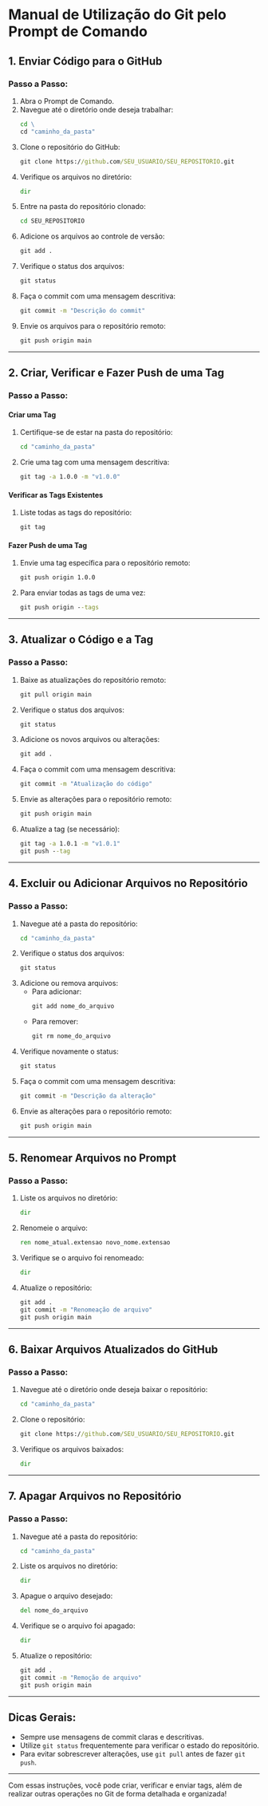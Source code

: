 
# **Manual de Utilização do Git pelo Prompt de Comando**

## **1. Enviar Código para o GitHub**

### **Passo a Passo:**
1. Abra o Prompt de Comando.
2. Navegue até o diretório onde deseja trabalhar:
   ```cmd
   cd \
   cd "caminho_da_pasta"
   ```
3. Clone o repositório do GitHub:
   ```cmd
   git clone https://github.com/SEU_USUARIO/SEU_REPOSITORIO.git
   ```
4. Verifique os arquivos no diretório:
   ```cmd
   dir
   ```
5. Entre na pasta do repositório clonado:
   ```cmd
   cd SEU_REPOSITORIO
   ```
6. Adicione os arquivos ao controle de versão:
   ```cmd
   git add .
   ```
7. Verifique o status dos arquivos:
   ```cmd
   git status
   ```
8. Faça o commit com uma mensagem descritiva:
   ```cmd
   git commit -m "Descrição do commit"
   ```
9. Envie os arquivos para o repositório remoto:
   ```cmd
   git push origin main
   ```

---

## **2. Criar, Verificar e Fazer Push de uma Tag**

### **Passo a Passo:**

#### **Criar uma Tag**
1. Certifique-se de estar na pasta do repositório:
   ```cmd
   cd "caminho_da_pasta"
   ```
2. Crie uma tag com uma mensagem descritiva:
   ```cmd
   git tag -a 1.0.0 -m "v1.0.0"
   ```

#### **Verificar as Tags Existentes**
1. Liste todas as tags do repositório:
   ```cmd
   git tag
   ```

#### **Fazer Push de uma Tag**
1. Envie uma tag específica para o repositório remoto:
   ```cmd
   git push origin 1.0.0
   ```
2. Para enviar todas as tags de uma vez:
   ```cmd
   git push origin --tags
   ```

---

## **3. Atualizar o Código e a Tag**

### **Passo a Passo:**
1. Baixe as atualizações do repositório remoto:
   ```cmd
   git pull origin main
   ```
2. Verifique o status dos arquivos:
   ```cmd
   git status
   ```
3. Adicione os novos arquivos ou alterações:
   ```cmd
   git add .
   ```
4. Faça o commit com uma mensagem descritiva:
   ```cmd
   git commit -m "Atualização do código"
   ```
5. Envie as alterações para o repositório remoto:
   ```cmd
   git push origin main
   ```
6. Atualize a tag (se necessário):
   ```cmd
   git tag -a 1.0.1 -m "v1.0.1"
   git push --tag
   ```

---

## **4. Excluir ou Adicionar Arquivos no Repositório**

### **Passo a Passo:**
1. Navegue até a pasta do repositório:
   ```cmd
   cd "caminho_da_pasta"
   ```
2. Verifique o status dos arquivos:
   ```cmd
   git status
   ```
3. Adicione ou remova arquivos:
   - Para adicionar:
     ```cmd
     git add nome_do_arquivo
     ```
   - Para remover:
     ```cmd
     git rm nome_do_arquivo
     ```
4. Verifique novamente o status:
   ```cmd
   git status
   ```
5. Faça o commit com uma mensagem descritiva:
   ```cmd
   git commit -m "Descrição da alteração"
   ```
6. Envie as alterações para o repositório remoto:
   ```cmd
   git push origin main
   ```

---

## **5. Renomear Arquivos no Prompt**

### **Passo a Passo:**
1. Liste os arquivos no diretório:
   ```cmd
   dir
   ```
2. Renomeie o arquivo:
   ```cmd
   ren nome_atual.extensao novo_nome.extensao
   ```
3. Verifique se o arquivo foi renomeado:
   ```cmd
   dir
   ```
4. Atualize o repositório:
   ```cmd
   git add .
   git commit -m "Renomeação de arquivo"
   git push origin main
   ```

---

## **6. Baixar Arquivos Atualizados do GitHub**

### **Passo a Passo:**
1. Navegue até o diretório onde deseja baixar o repositório:
   ```cmd
   cd "caminho_da_pasta"
   ```
2. Clone o repositório:
   ```cmd
   git clone https://github.com/SEU_USUARIO/SEU_REPOSITORIO.git
   ```
3. Verifique os arquivos baixados:
   ```cmd
   dir
   ```

---

## **7. Apagar Arquivos no Repositório**

### **Passo a Passo:**
1. Navegue até a pasta do repositório:
   ```cmd
   cd "caminho_da_pasta"
   ```
2. Liste os arquivos no diretório:
   ```cmd
   dir
   ```
3. Apague o arquivo desejado:
   ```cmd
   del nome_do_arquivo
   ```
4. Verifique se o arquivo foi apagado:
   ```cmd
   dir
   ```
5. Atualize o repositório:
   ```cmd
   git add .
   git commit -m "Remoção de arquivo"
   git push origin main
   ```

---

## **Dicas Gerais:**
- Sempre use mensagens de commit claras e descritivas.
- Utilize `git status` frequentemente para verificar o estado do repositório.
- Para evitar sobrescrever alterações, use `git pull` antes de fazer `git push`.

---

Com essas instruções, você pode criar, verificar e enviar tags, além de realizar outras operações no Git de forma detalhada e organizada!
